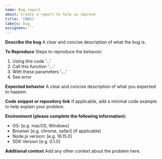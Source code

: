 ```yaml
---
name: Bug report
about: Create a report to help us improve
title: '[BUG]'
labels: bug
assignees: ''
---
```


**Describe the bug**
A clear and concise description of what the bug is.

**To Reproduce**
Steps to reproduce the behavior:
1. Using this code '...'
2. Call this function '....'
3. With these parameters '....'
4. See error

**Expected behavior**
A clear and concise description of what you expected to happen.

**Code snippet or repository link**
If applicable, add a minimal code example to help explain your problem.

**Environment (please complete the following information):**
 - OS: [e.g. macOS, Windows]
 - Browser [e.g. chrome, safari] (if applicable)
 - Node.js version: [e.g. 16.15.0]
 - SDK Version [e.g. 0.1.0]

**Additional context**
Add any other context about the problem here. 